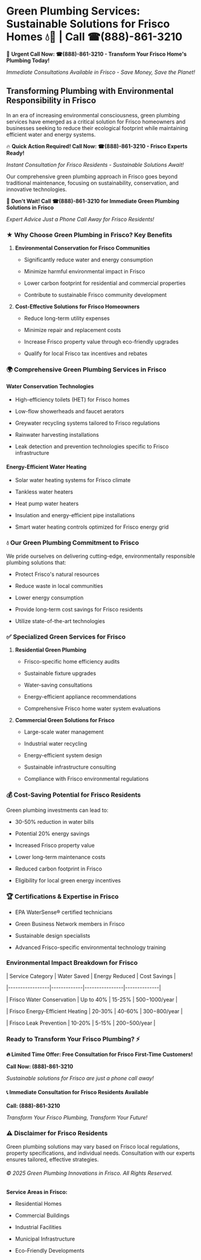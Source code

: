 # Green Plumbing Services: Sustainable Solutions for Frisco Homes 💧🌿 | Call ☎(888)-861-3210

🚨 **Urgent Call Now: ☎(888)-861-3210 - Transform Your Frisco Home's Plumbing Today!**
*Immediate Consultations Available in Frisco - Save Money, Save the Planet!*

## Transforming Plumbing with Environmental Responsibility in Frisco

In an era of increasing environmental consciousness, green plumbing services have emerged as a critical solution for Frisco homeowners and businesses seeking to reduce their ecological footprint while maintaining efficient water and energy systems. 

🔥 **Quick Action Required! Call Now: ☎(888)-861-3210 - Frisco Experts Ready!**
*Instant Consultation for Frisco Residents - Sustainable Solutions Await!*

Our comprehensive green plumbing approach in Frisco goes beyond traditional maintenance, focusing on sustainability, conservation, and innovative technologies.

🚨 **Don't Wait! Call ☎(888)-861-3210 for Immediate Green Plumbing Solutions in Frisco**
*Expert Advice Just a Phone Call Away for Frisco Residents!*

### ★ Why Choose Green Plumbing in Frisco? Key Benefits

1. **Environmental Conservation for Frisco Communities** 
   - Significantly reduce water and energy consumption
   - Minimize harmful environmental impact in Frisco
   - Lower carbon footprint for residential and commercial properties
   - Contribute to sustainable Frisco community development

2. **Cost-Effective Solutions for Frisco Homeowners** 
   - Reduce long-term utility expenses
   - Minimize repair and replacement costs
   - Increase Frisco property value through eco-friendly upgrades
   - Qualify for local Frisco tax incentives and rebates

### 🌍 Comprehensive Green Plumbing Services in Frisco

#### Water Conservation Technologies
- High-efficiency toilets (HET) for Frisco homes
- Low-flow showerheads and faucet aerators
- Greywater recycling systems tailored to Frisco regulations
- Rainwater harvesting installations
- Leak detection and prevention technologies specific to Frisco infrastructure

#### Energy-Efficient Water Heating
- Solar water heating systems for Frisco climate
- Tankless water heaters
- Heat pump water heaters
- Insulation and energy-efficient pipe installations
- Smart water heating controls optimized for Frisco energy grid

### 💧 Our Green Plumbing Commitment to Frisco

We pride ourselves on delivering cutting-edge, environmentally responsible plumbing solutions that:
- Protect Frisco's natural resources
- Reduce waste in local communities
- Lower energy consumption
- Provide long-term cost savings for Frisco residents
- Utilize state-of-the-art technologies

### ✅ Specialized Green Services for Frisco

1. **Residential Green Plumbing**
   - Frisco-specific home efficiency audits
   - Sustainable fixture upgrades
   - Water-saving consultations
   - Energy-efficient appliance recommendations
   - Comprehensive Frisco home water system evaluations

2. **Commercial Green Solutions for Frisco**
   - Large-scale water management
   - Industrial water recycling
   - Energy-efficient system design
   - Sustainable infrastructure consulting
   - Compliance with Frisco environmental regulations

### 💰 Cost-Saving Potential for Frisco Residents

Green plumbing investments can lead to:
- 30-50% reduction in water bills
- Potential 20% energy savings
- Increased Frisco property value
- Lower long-term maintenance costs
- Reduced carbon footprint in Frisco
- Eligibility for local green energy incentives

### 🏆 Certifications & Expertise in Frisco

- EPA WaterSense® certified technicians
- Green Business Network members in Frisco
- Sustainable design specialists
- Advanced Frisco-specific environmental technology training

### Environmental Impact Breakdown for Frisco

| Service Category | Water Saved | Energy Reduced | Cost Savings |
|-----------------|-------------|----------------|--------------|
| Frisco Water Conservation | Up to 40% | 15-25% | $500-$1000/year |
| Frisco Energy-Efficient Heating | 20-30% | 40-60% | $300-$800/year |
| Frisco Leak Prevention | 10-20% | 5-15% | $200-$500/year |

### Ready to Transform Your Frisco Plumbing? ⚡

**🔥 Limited Time Offer: Free Consultation for Frisco First-Time Customers!**

**Call Now: (888)-861-3210**
*Sustainable solutions for Frisco are just a phone call away!*

#### 📞 Immediate Consultation for Frisco Residents Available

**Call: (888)-861-3210**
*Transform Your Frisco Plumbing, Transform Your Future!*

### ⚠️ Disclaimer for Frisco Residents

Green plumbing solutions may vary based on Frisco local regulations, property specifications, and individual needs. Consultation with our experts ensures tailored, effective strategies.

###### © 2025 Green Plumbing Innovations in Frisco. All Rights Reserved.

**Service Areas in Frisco:** 
- Residential Homes
- Commercial Buildings
- Industrial Facilities
- Municipal Infrastructure
- Eco-Friendly Developments